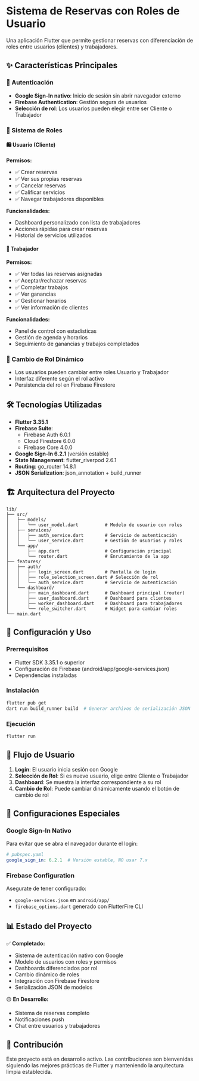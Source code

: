 # Sistema de Reservas con Roles de Usuario

Una aplicación Flutter que permite gestionar reservas con diferenciación de roles entre usuarios (clientes) y trabajadores.

## ✨ Características Principales

### 🔐 Autenticación
- **Google Sign-In nativo**: Inicio de sesión sin abrir navegador externo
- **Firebase Authentication**: Gestión segura de usuarios
- **Selección de rol**: Los usuarios pueden elegir entre ser Cliente o Trabajador

### 👥 Sistema de Roles

#### 🛍️ Usuario (Cliente)
**Permisos:**
- ✅ Crear reservas
- ✅ Ver sus propias reservas
- ✅ Cancelar reservas
- ✅ Calificar servicios
- ✅ Navegar trabajadores disponibles

**Funcionalidades:**
- Dashboard personalizado con lista de trabajadores
- Acciones rápidas para crear reservas
- Historial de servicios utilizados

#### 🔧 Trabajador
**Permisos:**
- ✅ Ver todas las reservas asignadas
- ✅ Aceptar/rechazar reservas
- ✅ Completar trabajos
- ✅ Ver ganancias
- ✅ Gestionar horarios
- ✅ Ver información de clientes

**Funcionalidades:**
- Panel de control con estadísticas
- Gestión de agenda y horarios
- Seguimiento de ganancias y trabajos completados

### 🔄 Cambio de Rol Dinámico
- Los usuarios pueden cambiar entre roles Usuario y Trabajador
- Interfaz diferente según el rol activo
- Persistencia del rol en Firebase Firestore

## 🛠️ Tecnologías Utilizadas

- **Flutter 3.35.1**
- **Firebase Suite**:
  - Firebase Auth 6.0.1
  - Cloud Firestore 6.0.0
  - Firebase Core 4.0.0
- **Google Sign-In 6.2.1** (versión estable)
- **State Management**: flutter_riverpod 2.6.1
- **Routing**: go_router 14.8.1
- **JSON Serialization**: json_annotation + build_runner

## 🏗️ Arquitectura del Proyecto

```
lib/
├── src/
│   ├── models/
│   │   └── user_model.dart          # Modelo de usuario con roles
│   ├── services/
│   │   ├── auth_service.dart        # Servicio de autenticación
│   │   └── user_service.dart        # Gestión de usuarios y roles
│   └── app/
│       ├── app.dart                 # Configuración principal
│       └── router.dart              # Enrutamiento de la app
├── features/
│   ├── auth/
│   │   ├── login_screen.dart        # Pantalla de login
│   │   ├── role_selection_screen.dart # Selección de rol
│   │   └── auth_service.dart        # Servicio de autenticación
│   └── dashboard/
│       ├── main_dashboard.dart      # Dashboard principal (router)
│       ├── user_dashboard.dart      # Dashboard para clientes
│       ├── worker_dashboard.dart    # Dashboard para trabajadores
│       └── role_switcher.dart       # Widget para cambiar roles
└── main.dart
```

## 🚀 Configuración y Uso

### Prerrequisitos
- Flutter SDK 3.35.1 o superior
- Configuración de Firebase (android/app/google-services.json)
- Dependencias instaladas

### Instalación
```bash
flutter pub get
dart run build_runner build  # Generar archivos de serialización JSON
```

### Ejecución
```bash
flutter run
```

## 📱 Flujo de Usuario

1. **Login**: El usuario inicia sesión con Google
2. **Selección de Rol**: Si es nuevo usuario, elige entre Cliente o Trabajador
3. **Dashboard**: Se muestra la interfaz correspondiente a su rol
4. **Cambio de Rol**: Puede cambiar dinámicamente usando el botón de cambio de rol

## 🔧 Configuraciones Especiales

### Google Sign-In Nativo
Para evitar que se abra el navegador durante el login:
```yaml
# pubspec.yaml
google_sign_in: 6.2.1  # Versión estable, NO usar 7.x
```

### Firebase Configuration
Asegurate de tener configurado:
- `google-services.json` en `android/app/`
- `firebase_options.dart` generado con FlutterFire CLI

## 📊 Estado del Proyecto

✅ **Completado:**
- Sistema de autenticación nativo con Google
- Modelo de usuarios con roles y permisos
- Dashboards diferenciados por rol  
- Cambio dinámico de roles
- Integración con Firebase Firestore
- Serialización JSON de modelos

🟡 **En Desarrollo:**
- Sistema de reservas completo
- Notificaciones push
- Chat entre usuarios y trabajadores

## 🤝 Contribución

Este proyecto está en desarrollo activo. Las contribuciones son bienvenidas siguiendo las mejores prácticas de Flutter y manteniendo la arquitectura limpia establecida.
